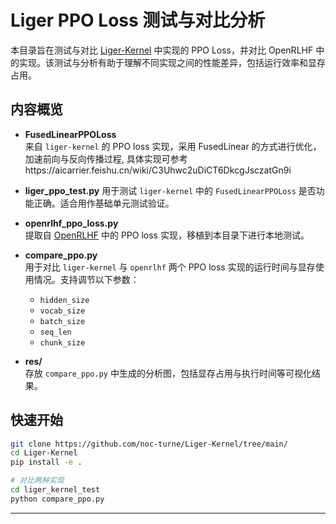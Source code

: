 # Liger PPO Loss 测试与对比分析

本目录旨在测试与对比 [Liger-Kernel](https://github.com/noc-turne/Liger-Kernel/tree/main/) 中实现的 PPO Loss，并对比 OpenRLHF 中的实现。该测试与分析有助于理解不同实现之间的性能差异，包括运行效率和显存占用。

## 内容概览

- **FusedLinearPPOLoss**  
  来自 `liger-kernel` 的 PPO loss 实现，采用 FusedLinear 的方式进行优化，加速前向与反向传播过程, 具体实现可参考https://aicarrier.feishu.cn/wiki/C3Uhwc2uDiCT6DkcgJsczatGn9i

- **liger_ppo_test.py** 
  用于测试 `liger-kernel` 中的 `FusedLinearPPOLoss` 是否功能正确。适合用作基础单元测试验证。

- **openrlhf_ppo_loss.py**  
  提取自 [OpenRLHF](https://github.com/OpenLMLab/OpenRLHF) 中的 PPO loss 实现，移植到本目录下进行本地测试。

- **compare_ppo.py**  
  用于对比 `liger-kernel` 与 `openrlhf` 两个 PPO loss 实现的运行时间与显存使用情况。支持调节以下参数：
  - `hidden_size`
  - `vocab_size`
  - `batch_size`
  - `seq_len`
  - `chunk_size`

- **res/**  
  存放 `compare_ppo.py` 中生成的分析图，包括显存占用与执行时间等可视化结果。

## 快速开始

```bash
git clone https://github.com/noc-turne/Liger-Kernel/tree/main/ 
cd Liger-Kernel
pip install -e .

# 对比两种实现
cd liger_kernel_test
python compare_ppo.py 
```

---

